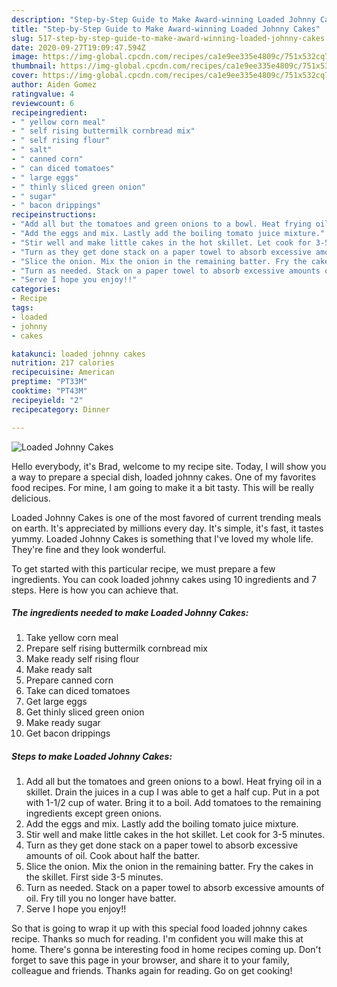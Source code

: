```yaml
---
description: "Step-by-Step Guide to Make Award-winning Loaded Johnny Cakes"
title: "Step-by-Step Guide to Make Award-winning Loaded Johnny Cakes"
slug: 517-step-by-step-guide-to-make-award-winning-loaded-johnny-cakes
date: 2020-09-27T19:09:47.594Z
image: https://img-global.cpcdn.com/recipes/ca1e9ee335e4809c/751x532cq70/loaded-johnny-cakes-recipe-main-photo.jpg
thumbnail: https://img-global.cpcdn.com/recipes/ca1e9ee335e4809c/751x532cq70/loaded-johnny-cakes-recipe-main-photo.jpg
cover: https://img-global.cpcdn.com/recipes/ca1e9ee335e4809c/751x532cq70/loaded-johnny-cakes-recipe-main-photo.jpg
author: Aiden Gomez
ratingvalue: 4
reviewcount: 6
recipeingredient:
- " yellow corn meal"
- " self rising buttermilk cornbread mix"
- " self rising flour"
- " salt"
- " canned corn"
- " can diced tomatoes"
- " large eggs"
- " thinly sliced green onion"
- " sugar"
- " bacon drippings"
recipeinstructions:
- "Add all but the tomatoes and green onions to a bowl. Heat frying oil in a skillet. Drain the juices in a cup I was able to get a half cup. Put in a pot with 1-1/2 cup of water. Bring it to a boil. Add tomatoes to the remaining ingredients except green onions."
- "Add the eggs and mix. Lastly add the boiling tomato juice mixture."
- "Stir well and make little cakes in the hot skillet. Let cook for 3-5 minutes."
- "Turn as they get done stack on a paper towel to absorb excessive amounts of oil. Cook about half the batter."
- "Slice the onion. Mix the onion in the remaining batter. Fry the cakes in the skillet. First side 3-5 minutes."
- "Turn as needed. Stack on a paper towel to absorb excessive amounts of oil. Fry till you no longer have batter."
- "Serve I hope you enjoy!!"
categories:
- Recipe
tags:
- loaded
- johnny
- cakes

katakunci: loaded johnny cakes 
nutrition: 217 calories
recipecuisine: American
preptime: "PT33M"
cooktime: "PT43M"
recipeyield: "2"
recipecategory: Dinner

---
```



![Loaded Johnny Cakes](https://img-global.cpcdn.com/recipes/ca1e9ee335e4809c/751x532cq70/loaded-johnny-cakes-recipe-main-photo.jpg)

Hello everybody, it's Brad, welcome to my recipe site. Today, I will show you a way to prepare a special dish, loaded johnny cakes. One of my favorites food recipes. For mine, I am going to make it a bit tasty. This will be really delicious.



Loaded Johnny Cakes is one of the most favored of current trending meals on earth. It's appreciated by millions every day. It's simple, it's fast, it tastes yummy. Loaded Johnny Cakes is something that I've loved my whole life. They're fine and they look wonderful.


To get started with this particular recipe, we must prepare a few ingredients. You can cook loaded johnny cakes using 10 ingredients and 7 steps. Here is how you can achieve that.

<!--inarticleads1-->

##### The ingredients needed to make Loaded Johnny Cakes:

1. Take  yellow corn meal
1. Prepare  self rising buttermilk cornbread mix
1. Make ready  self rising flour
1. Make ready  salt
1. Prepare  canned corn
1. Take  can diced tomatoes
1. Get  large eggs
1. Get  thinly sliced green onion
1. Make ready  sugar
1. Get  bacon drippings




<!--inarticleads2-->

##### Steps to make Loaded Johnny Cakes:

1. Add all but the tomatoes and green onions to a bowl. Heat frying oil in a skillet. Drain the juices in a cup I was able to get a half cup. Put in a pot with 1-1/2 cup of water. Bring it to a boil. Add tomatoes to the remaining ingredients except green onions.
1. Add the eggs and mix. Lastly add the boiling tomato juice mixture.
1. Stir well and make little cakes in the hot skillet. Let cook for 3-5 minutes.
1. Turn as they get done stack on a paper towel to absorb excessive amounts of oil. Cook about half the batter.
1. Slice the onion. Mix the onion in the remaining batter. Fry the cakes in the skillet. First side 3-5 minutes.
1. Turn as needed. Stack on a paper towel to absorb excessive amounts of oil. Fry till you no longer have batter.
1. Serve I hope you enjoy!!




So that is going to wrap it up with this special food loaded johnny cakes recipe. Thanks so much for reading. I'm confident you will make this at home. There's gonna be interesting food in home recipes coming up. Don't forget to save this page in your browser, and share it to your family, colleague and friends. Thanks again for reading. Go on get cooking!
